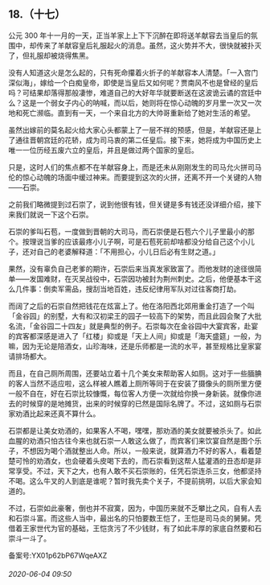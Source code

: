 ## 18.（十七）
公元 300 年十一月的一天，正当羊家上上下下沉醉在即将送羊献容去当皇后的氛围中，却传来了羊献容皇后礼服起火的消息。虽然，这火势并不大，很快就被扑灭了，但礼服却被烧得焦黑。



没有人知道这火是怎么起的，只有死命攥着火折子的羊献容本人清楚。「一入宫门深似海」，嫁给一个白痴皇帝，即使是当皇后又如何呢？贾南风不也是曾经的皇后吗？可结果却落得那般凄惨，难道自己的大好年华就要断送在这波诡云谲的宫廷中么？这是一个弱女子内心的呐喊，而以后，她则将在惊心动魄的岁月里一次又一次地和死亡濒临。直到有一天，一个来自北方的大帅哥重新给了她对生活的希望。



虽然出嫁前的莫名起火给大家心头都蒙上了一层不祥的预感，但是，羊献容还是上了通往晋朝宫廷的花轿，成为司马衷的第二任皇后。接下来，她将成为中国历史上唯一一位历经五废六立的皇后，并且是做过两个国家的皇后。



只是，这时人们的焦点都不在羊献容身上，而是还未从刚刚发生的司马允火拼司马伦的惊心动魄的场面中缓过神来。而要提到这次的火拼，还离不开一个关键的人物——石崇。



之前我们略微提到过石崇了，说到他很有钱，但关键是多有钱还没详细介绍，接下来我们就说一下这个石崇。



石崇的爹叫石苞，一度做到晋朝的大司马，而石崇便是石苞六个儿子里最小的那个。按理说当爹的应该最疼小儿子啊，可是石苞死前却啥都没分给自己这个小儿子，还对自己的老婆解释道：「不用担心，小儿日后必有生财之道。」



果然，没有辜负自己老爹的期许，石崇后来当真发家致富了。而他发财的途径很简单——发国难财，在灭吴战役中，石崇因功被封为荆州刺史。之后，他便基本干这么几件事：倒卖军需品，搜刮当地百姓，违反纪律用军队对过往客商打劫。



而阔了之后的石崇自然把钱花在炫富上了。他在洛阳西北郊用重金打造了一个叫「金谷园」的别墅，大有和汉初梁王的园子一较高下的架势，而且此园会聚了大批名流，「金谷园二十四友」就是典型的例子。石崇每次在金谷园中大宴宾客，赴宴的宾客都深感是进入了「红楼」抑或是「天上人间」抑或是「海天盛筵」一般，为嘛，因为无论是陪酒女，山珍海味，还是乐师都是一流的水平，甚至规格比皇家宴请排场都大。



而且，在自己厕所周围，还要站立着十几个美女来帮助客人如厕。这对于一些腼腆的客人当然不适应啦，这么样被人瞧着上厕所等同于在安装了摄像头的厕所里方便一般不自在，好在石崇比较慷慨，每位客人方便一次就给你换一身新装。就像你进去的时候穿的是地摊货，出来的时候穿的已然是国际名牌了。不过，这如厕与石崇家劝酒比起来还真不算什么。



石崇都是让美女劝酒的，如果客人不喝，嘿嘿，那劝酒的美女就要被杀头了。如此血腥的劝酒只怕古往今来也就石崇一人敢这么做了，而宾客们来饮宴自然是图个乐子，不想因为喝个酒就整出人命。所以，一般来说，就算酒力不好的客人，看着楚楚可怜的劝酒女，也会硬着头皮喝下去的，而石崇看到这帮人猛灌酒的丑态却是非常享受。不过，天下之大，也有人敢不买石崇账的，任凭石崇连杀三女，他都坚持不喝。这么牛叉的人到底是谁呢？暂时我先卖个关子，不提前挑明，以后大家会知道的。



不过，石崇如此豪奢，倒也并不寂寞，因为，中国历来就不乏攀比之风，自有人去和石崇斗富。而这些人当中，最出名的只怕要数王恺了，王恺是司马炎的舅舅。凭借着王家世代为官的基础，王恺贪污了不少钱财，有了如此丰厚的家底自然要和石崇斗一斗了。



备案号:YX01p62bP67WqeAXZ


###### 2020-06-04 09:50
